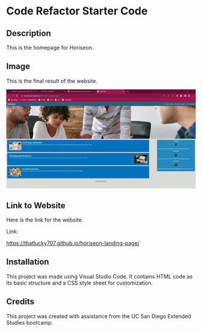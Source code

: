 # Code Refactor Starter Code

## Description

This is the homepage for Horiseon. 

## Image

This is the final result of the website.

<img src="./images/Challenge%201.png">

## Link to Website

Here is the link for the website.

Link:

https://thatlucky707.github.io/horiseon-landing-page/

## Installation

This project was made using Visual Studio Code. It contains HTML code as its basic structure and a CSS style sheet for customization.

## Credits

This project was created with assistance from the UC San Diego Extended Studies bootcamp.